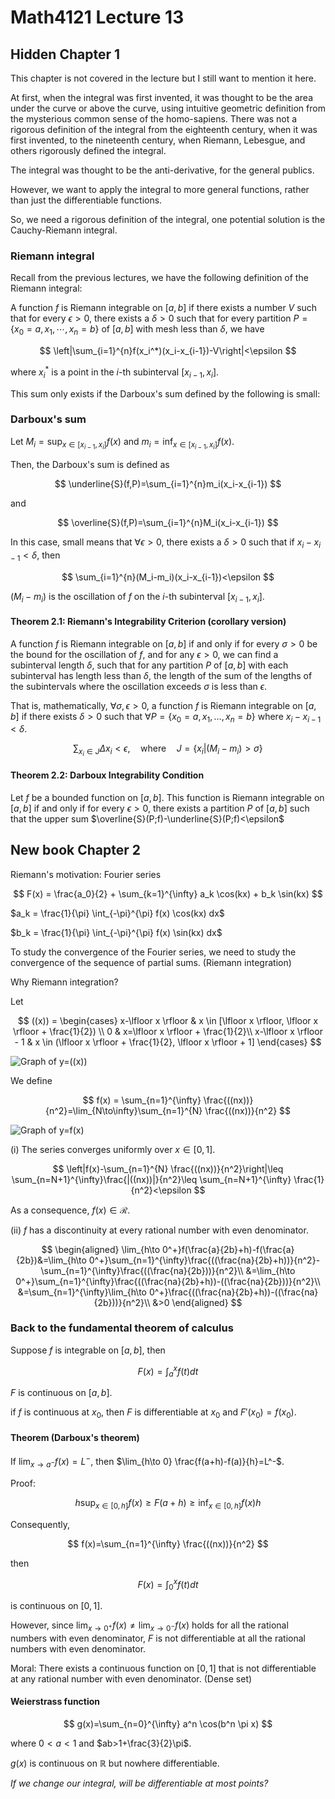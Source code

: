 # Math4121 Lecture 13

## Hidden Chapter 1

This chapter is not covered in the lecture but I still want to mention it here.

At first, when the integral was first invented, it was thought to be the area under the curve or above the curve, using intuitive geometric definition from the mysterious common sense of the homo-sapiens. There was not a rigorous definition of the integral from the eighteenth century, when it was first invented, to the nineteenth century, when Riemann, Lebesgue, and others rigorously defined the integral.

The integral was thought to be the anti-derivative, for the general publics.

However, we want to apply the integral to more general functions, rather than just the differentiable functions.

So, we need a rigorous definition of the integral, one potential solution is the Cauchy-Riemann integral.

### Riemann integral

Recall from the previous lectures, we have the following definition of the Riemann integral:

A function $f$ is Riemann integrable on $[a,b]$ if there exists a number $V$ such that for every $\epsilon>0$, there exists a $\delta>0$ such that for every partition $P=\{x_0=a,x_1,\cdots,x_n=b\}$ of $[a,b]$ with mesh less than $\delta$, we have

$$
\left|\sum_{i=1}^{n}f(x_i^*)(x_i-x_{i-1})-V\right|<\epsilon
$$

where $x_i^*$ is a point in the $i$-th subinterval $[x_{i-1},x_i]$.

This sum only exists if the Darboux's sum defined by the following is small:

### Darboux's sum

Let $M_i=\sup_{x\in [x_{i-1},x_i]}f(x)$ and $m_i=\inf_{x\in [x_{i-1},x_i]}f(x)$.

Then, the Darboux's sum is defined as

$$
\underline{S}(f,P)=\sum_{i=1}^{n}m_i(x_i-x_{i-1})
$$

and

$$
\overline{S}(f,P)=\sum_{i=1}^{n}M_i(x_i-x_{i-1})
$$

In this case, small means that $\forall \epsilon>0$, there exists a $\delta>0$ such that if $x_i-x_{i-1}<\delta$, then

$$
\sum_{i=1}^{n}(M_i-m_i)(x_i-x_{i-1})<\epsilon
$$

$(M_i-m_i)$ is the oscillation of $f$ on the $i$-th subinterval $[x_{i-1},x_i]$.

#### Theorem 2.1: Riemann's Integrability Criterion (corollary version)

A function $f$ is Riemann integrable on $[a, b]$ if and only if for every $\sigma>0$ be the bound for the oscillation of $f$, and for any $\epsilon>0$, we can find a subinterval length $\delta$, such that for any partition $P$ of $[a, b]$ with each subinterval has length less than $\delta$, the length of the sum of the lengths of the subintervals where the oscillation exceeds $\sigma$ is less than $\epsilon$.

That is, mathematically, $\forall \sigma,\epsilon>0$, a function $f$ is Riemann integrable on $[a, b]$ if there exists $\delta>0$ such that $\forall P=\{x_0=a,x_1,\ldots,x_n=b\}$ where $x_i-x_{i-1}<\delta$.

$$
\sum_{x_i\in J}\Delta x_i<\epsilon,\quad \text{where} \quad J=\{x_i|(M_i-m_i)>\sigma\}
$$

#### Theorem 2.2: Darboux Integrability Condition

Let $f$ be a bounded function on $[a,b]$. This function is Riemann integrable on $[a, b]$ if and only if for every $\epsilon > 0$, there exists a partition $P$ of $[a, b]$ such that the upper sum $\overline{S}(P;f)-\underline{S}(P;f)<\epsilon$

## New book Chapter 2

Riemann's motivation: Fourier series

$$
F(x) = \frac{a_0}{2} + \sum_{k=1}^{\infty} a_k \cos(kx) + b_k \sin(kx)
$$

$a_k = \frac{1}{\pi} \int_{-\pi}^{\pi} f(x) \cos(kx) dx$

$b_k = \frac{1}{\pi} \int_{-\pi}^{\pi} f(x) \sin(kx) dx$

To study the convergence of the Fourier series, we need to study the convergence of the sequence of partial sums. (Riemann integration)

Why Riemann integration?

Let

$$
((x)) = \begin{cases} 
x-\lfloor x \rfloor & x \in [\lfloor x \rfloor, \lfloor x \rfloor + \frac{1}{2}) \\
0 & x=\lfloor x \rfloor + \frac{1}{2}\\
x-\lfloor x \rfloor - 1 & x \in (\lfloor x \rfloor + \frac{1}{2}, \lfloor x \rfloor + 1] \end{cases}
$$

![Graph of y=((x))](https://notenextra.trance-0.com/Math4121/y=((x)).png)

We define

$$
f(x) = \sum_{n=1}^{\infty} \frac{((nx))}{n^2}=\lim_{N\to\infty}\sum_{n=1}^{N} \frac{((nx))}{n^2}
$$

![Graph of y=f(x)](https://notenextra.trance-0.com/Math4121/sum_y=((x)).png)

(i) The series converges uniformly over $x\in[0,1]$.

$$
\left|f(x)-\sum_{n=1}^{N} \frac{((nx))}{n^2}\right|\leq \sum_{n=N+1}^{\infty}\frac{|((nx))|}{n^2}\leq \sum_{n=N+1}^{\infty} \frac{1}{n^2}<\epsilon
$$

As a consequence, $f(x)\in \mathscr{R}$.

(ii) $f$ has a discontinuity at every rational number with even denominator.

$$
\begin{aligned}
\lim_{h\to 0^+}f(\frac{a}{2b}+h)-f(\frac{a}{2b})&=\lim_{h\to 0^+}\sum_{n=1}^{\infty}\frac{((\frac{na}{2b}+h))}{n^2}-\sum_{n=1}^{\infty}\frac{((\frac{na}{2b}))}{n^2}\\
&=\lim_{h\to 0^+}\sum_{n=1}^{\infty}\frac{((\frac{na}{2b}+h))-((\frac{na}{2b}))}{n^2}\\
&=\sum_{n=1}^{\infty}\lim_{h\to 0^+}\frac{((\frac{na}{2b}+h))-((\frac{na}{2b}))}{n^2}\\
&>0
\end{aligned}
$$

### Back to the fundamental theorem of calculus

Suppose $f$ is integrable on $[a,b]$, then

$$
F(x)=\int_a^x f(t)dt
$$

$F$ is continuous on $[a,b]$.

if $f$ is continuous at $x_0$, then $F$ is differentiable at $x_0$ and $F'(x_0)=f(x_0)$.

#### Theorem (Darboux's theorem)

If $\lim_{x\to a^-}f(x)=L^-$, then $\lim_{h\to 0} \frac{f(a+h)-f(a)}{h}=L^-$.

Proof:

$$
h\sup_{x\in [0,h]}f(x)\geq F(a+h)\geq \inf_{x\in [0,h]}f(x)h
$$

Consequently,

$$
f(x)=\sum_{n=1}^{\infty} \frac{((nx))}{n^2}
$$

then

$$
F(x)=\int_0^x f(t)dt
$$

is continuous on $[0,1]$.

However, since $\lim_{x\to 0^+}f(x)\neq \lim_{x\to 0^-}f(x)$ holds for all the rational numbers with even denominator, $F$ is not differentiable at all the rational numbers with even denominator.

Moral: There exists a continuous function on $[0,1]$ that is not differentiable at any rational number with even denominator. (Dense set)

#### Weierstrass function

$$
g(x)=\sum_{n=0}^{\infty} a^n \cos(b^n \pi x)
$$

where $0<a<1$ and $ab>1+\frac{3}{2}\pi$.

$g(x)$ is continuous on $\mathbb{R}$ but nowhere differentiable.

_If we change our integral, will be differentiable at most points?_

